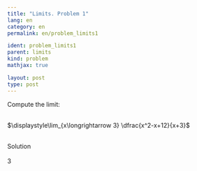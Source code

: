```yaml
---
title: "Limits. Problem 1"
lang: en
category: en
permalink: en/problem_limits1

ident: problem_limits1
parent: limits
kind: problem
mathjax: true

layout: post
type: post
---
```


<div>
Compute the limit: <br><br>

$\displaystyle\lim_{x\longrightarrow 3} \dfrac{x^2-x+12}{x+3}$<br><br>

<div class="bcblue boxdissap">
	Solution
</div><br>

<div class="dissap">
  3
</div>
